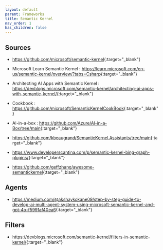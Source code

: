 ```yaml
---
layout: default
parent: Frameworks
title: Semantic Kernel
nav_order: 1
has_children: false
---
```



## Sources

- <https://github.com/microsoft/semantic-kernel>{:target="_blank"}

- Microsoft Learn Semantic Kernel : <https://learn.microsoft.com/en-us/semantic-kernel/overview/?tabs=Csharp>{:target="_blank"}

- Architecting AI Apps with Semantic Kernel : <https://devblogs.microsoft.com/semantic-kernel/architecting-ai-apps-with-semantic-kernel/>{:target="_blank"}
- Cookbook : <https://github.com/microsoft/SemanticKernelCookBook>{:target="_blank"}

- AI-in-a-box : <https://github.com/Azure/AI-in-a-Box/tree/main>{:target="_blank"}

- <https://github.com/kbeaugrand/SemanticKernel.Assistants/tree/main>{:target="_blank"}





- <https://www.developerscantina.com/p/semantic-kernel-bing-graph-plugins/>{:target="_blank"}



- <https://github.com/geffzhang/awesome-semantickernel>{:target="_blank"}

## Agents

- <https://medium.com/@akshaykokane09/step-by-step-guide-to-develop-ai-multi-agent-system-using-microsoft-semantic-kernel-and-gpt-4o-f5991af40ea6>{:target="_blank"}

## Filters

- <https://devblogs.microsoft.com/semantic-kernel/filters-in-semantic-kernel/>{:target="_blank"}
